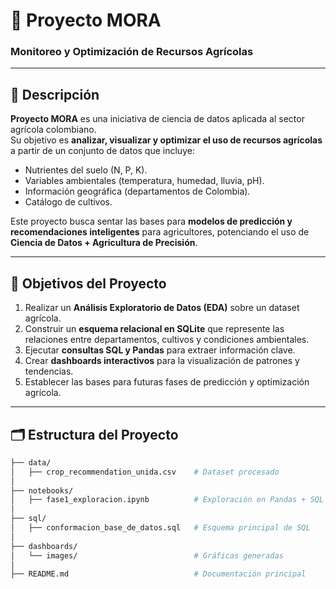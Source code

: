 # 🌱 Proyecto MORA  
### Monitoreo y Optimización de Recursos Agrícolas  

---

## 📌 Descripción

**Proyecto MORA** es una iniciativa de ciencia de datos aplicada al sector agrícola colombiano.  
Su objetivo es **analizar, visualizar y optimizar el uso de recursos agrícolas** a partir de un conjunto de datos que incluye:  
- Nutrientes del suelo (N, P, K).  
- Variables ambientales (temperatura, humedad, lluvia, pH).  
- Información geográfica (departamentos de Colombia).  
- Catálogo de cultivos.  

Este proyecto busca sentar las bases para **modelos de predicción y recomendaciones inteligentes** para agricultores, potenciando el uso de **Ciencia de Datos + Agricultura de Precisión**.  

---

## 🎯 Objetivos del Proyecto
1. Realizar un **Análisis Exploratorio de Datos (EDA)** sobre un dataset agrícola.  
2. Construir un **esquema relacional en SQLite** que represente las relaciones entre departamentos, cultivos y condiciones ambientales.  
3. Ejecutar **consultas SQL y Pandas** para extraer información clave.  
4. Crear **dashboards interactivos** para la visualización de patrones y tendencias.  
5. Establecer las bases para futuras fases de predicción y optimización agrícola.

---

## 🗂️ Estructura del Proyecto

```bash
├── data/
│   ├── crop_recommendation_unida.csv    # Dataset procesado
│
├── notebooks/
│   ├── fase1_exploracion.ipynb          # Exploración en Pandas + SQL
│
├── sql/
│   ├── conformacion_base_de_datos.sql   # Esquema principal de SQL
│
├── dashboards/
│   └── images/                          # Gráficas generadas
│
├── README.md                            # Documentación principal
